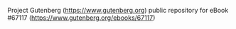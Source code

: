 Project Gutenberg (https://www.gutenberg.org) public repository for
eBook #67117 (https://www.gutenberg.org/ebooks/67117)
